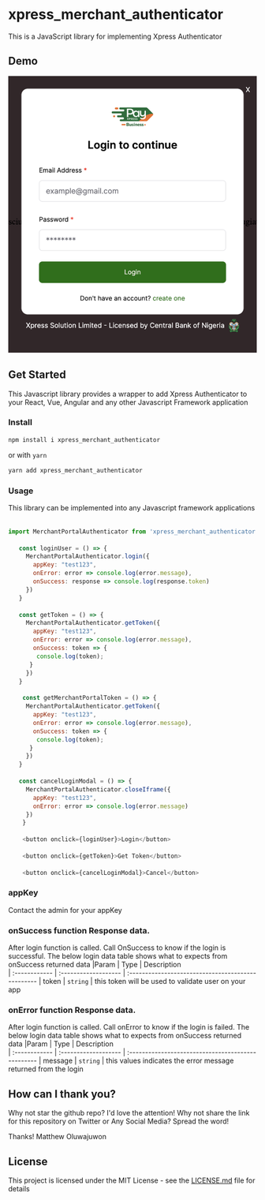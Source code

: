 # xpress_merchant_authenticator

This is a JavaScript library for implementing Xpress Authenticator

## Demo

![Demo](xpress-authenticator.png?raw=true "Demo Image")

## Get Started

This Javascript library provides a wrapper to add Xpress Authenticator to your React, Vue, Angular and any other Javascript Framework application



### Install

```sh
npm install i xpress_merchant_authenticator
```

or with `yarn`

```sh
yarn add xpress_merchant_authenticator
```

### Usage

This library can be implemented into any Javascript framework applications

```javascript

import MerchantPortalAuthenticator from 'xpress_merchant_authenticator'
 
   const loginUser = () => {
     MerchantPortalAuthenticator.login({
       appKey: "test123",
       onError: error => console.log(error.message),
       onSuccess: response => console.log(response.token)
     })
   }

   const getToken = () => {
     MerchantPortalAuthenticator.getToken({
       appKey: "test123",
       onError: error => console.log(error.message),
       onSuccess: token => {
        console.log(token);
      }
     })
   }

    const getMerchantPortalToken = () => {
     MerchantPortalAuthenticator.getToken({
       appKey: "test123",
       onError: error => console.log(error.message),
       onSuccess: token => {
        console.log(token);
      }
     })
   }

   const cancelLoginModal = () => {
     MerchantPortalAuthenticator.closeIframe({
       appKey: "test123",
       onError: error => console.log(error.message)
     })
    }

    <button onclick={loginUser}>Login</button>

    <button onclick={getToken}>Get Token</button>

    <button onclick={cancelLoginModal}>Cancel</button>
```

### appKey
Contact the admin for your appKey

### onSuccess function Response data.

After login function is called. Call OnSuccess to know if the login is successful. The below login data table shows what to expects from onSuccess returned data
|Param       | Type                 | Description                      
| :------------ | :------------------- | :-------------------------------------------------
| token      | `string`              | this token will be used to validate user on your app

### onError function Response data.

After login function is called. Call onError to know if the login is failed. The below login data table shows what to expects from onSuccess returned data
|Param       | Type                 | Description                      
| :------------ | :------------------- | :-------------------------------------------------
| message      | `string`              | this values indicates the error message returned from the login


## How can I thank you?

Why not star the github repo? I'd love the attention! Why not share the link for this repository on Twitter or Any Social Media? Spread the word!

Thanks!
Matthew Oluwajuwon

## License

This project is licensed under the MIT License - see the [LICENSE.md](LICENSE.md) file for details